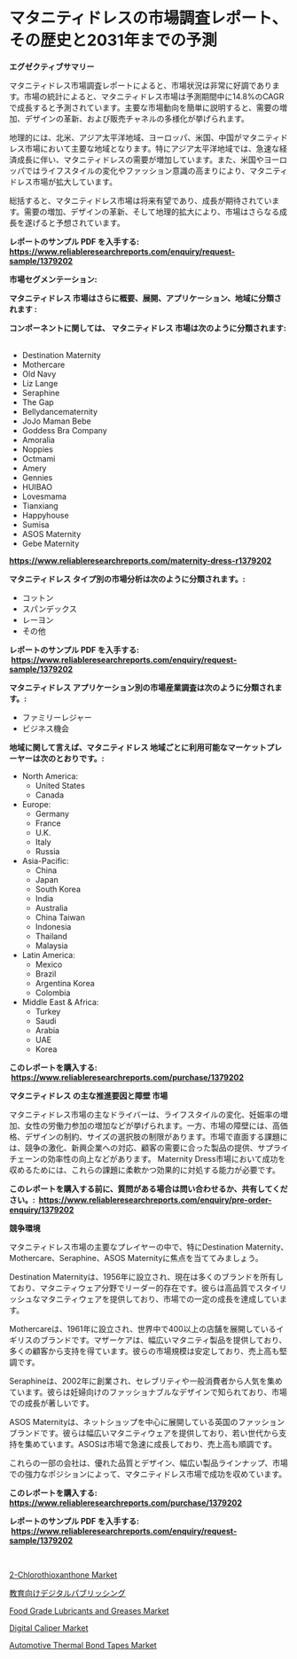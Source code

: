 <p><h1>マタニティドレスの市場調査レポート、その歴史と2031年までの予測</h1></p><p><strong>エグゼクティブサマリー</strong></p>
<p><p>マタニティドレス市場調査レポートによると、市場状況は非常に好調であります。市場の統計によると、マタニティドレス市場は予測期間中に14.8%のCAGRで成長すると予測されています。主要な市場動向を簡単に説明すると、需要の増加、デザインの革新、および販売チャネルの多様化が挙げられます。</p><p>地理的には、北米、アジア太平洋地域、ヨーロッパ、米国、中国がマタニティドレス市場において主要な地域となります。特にアジア太平洋地域では、急速な経済成長に伴い、マタニティドレスの需要が増加しています。また、米国やヨーロッパではライフスタイルの変化やファッション意識の高まりにより、マタニティドレス市場が拡大しています。</p><p>総括すると、マタニティドレス市場は将来有望であり、成長が期待されています。需要の増加、デザインの革新、そして地理的拡大により、市場はさらなる成長を遂げると予想されています。</p></p>
<p><strong>レポートのサンプル PDF を入手する: <a href="https://www.reliableresearchreports.com/enquiry/request-sample/1379202">https://www.reliableresearchreports.com/enquiry/request-sample/1379202</a></strong></p>
<p><strong>市場セグメンテーション:</strong></p>
<p><strong> マタニティドレス 市場はさらに概要、展開、アプリケーション、地域に分類されます :</strong></p>
<p><strong>コンポーネントに関しては、 マタニティドレス 市場は次のように分類されます: &nbsp;</strong></p>
<p><ul><li>Destination Maternity</li><li>Mothercare</li><li>Old Navy</li><li>Liz Lange</li><li>Seraphine</li><li>The Gap</li><li>Bellydancematernity</li><li>JoJo Maman Bebe</li><li>Goddess Bra Company</li><li>Amoralia</li><li>Noppies</li><li>Octmami</li><li>Amery</li><li>Gennies</li><li>HUIBAO</li><li>Lovesmama</li><li>Tianxiang</li><li>Happyhouse</li><li>Sumisa</li><li>ASOS Maternity</li><li>Gebe Maternity</li></ul></p>
<p><strong><a href="https://www.reliableresearchreports.com/maternity-dress-r1379202">https://www.reliableresearchreports.com/maternity-dress-r1379202</a></strong></p>
<p><strong> マタニティドレス タイプ別の市場分析は次のように分類されます。:</strong></p>
<p><ul><li>コットン</li><li>スパンデックス</li><li>レーヨン</li><li>その他</li></ul></p>
<p><strong>レポートのサンプル PDF を入手する: &nbsp;<a href="https://www.reliableresearchreports.com/enquiry/request-sample/1379202">https://www.reliableresearchreports.com/enquiry/request-sample/1379202</a></strong></p>
<p><strong> マタニティドレス アプリケーション別の市場産業調査は次のように分類されます。:</strong></p>
<p><ul><li>ファミリーレジャー</li><li>ビジネス機会</li></ul></p>
<p><strong>地域に関して言えば、マタニティドレス 地域ごとに利用可能なマーケットプレーヤーは次のとおりです。:</strong></p>
<p><ul>
    <li>
        North America:
        <ul>
            <li>United States</li>
            <li>Canada</li>
        </ul>
    </li>
    <li>
        Europe:
        <ul>
            <li>Germany</li>
            <li>France</li>
            <li>U.K.</li>
            <li>Italy</li>
            <li>Russia</li>
        </ul>
    </li>
    <li>
        Asia-Pacific:
        <ul>
            <li>China</li>
            <li>Japan</li>
            <li>South Korea</li>
            <li>India</li>
            <li>Australia</li>
            <li>China Taiwan</li>
            <li>Indonesia</li>
            <li>Thailand</li>
            <li>Malaysia</li>
        </ul>
    </li>
    <li>
        Latin America:
        <ul>
            <li>Mexico</li>
            <li>Brazil</li>
            <li>Argentina Korea</li>
            <li>Colombia</li>
        </ul>
    </li>
    <li>
        Middle East & Africa:
        <ul>
            <li>Turkey</li>
            <li>Saudi</li>
            <li>Arabia</li>
            <li>UAE</li>
            <li>Korea</li>
        </ul>
    </li>
    </ul></p>
<p><strong>このレポートを購入する: &nbsp;<a href="https://www.reliableresearchreports.com/purchase/1379202">https://www.reliableresearchreports.com/purchase/1379202</a></strong></p>
<p><strong>マタニティドレス の主な推進要因と障壁 市場</strong></p>
<p><p>マタニティドレス市場の主なドライバーは、ライフスタイルの変化、妊娠率の増加、女性の労働力参加の増加などが挙げられます。一方、市場の障壁には、高価格、デザインの制約、サイズの選択肢の制限があります。市場で直面する課題には、競争の激化、新興企業への対応、顧客の需要に合った製品の提供、サプライチェーンの効率性の向上などがあります。 Maternity Dress市場において成功を収めるためには、これらの課題に柔軟かつ効果的に対処する能力が必要です。</p></p>
<p><strong>このレポートを購入する前に、質問がある場合は問い合わせるか、共有してください。:&nbsp; <a href="https://www.reliableresearchreports.com/enquiry/pre-order-enquiry/1379202">https://www.reliableresearchreports.com/enquiry/pre-order-enquiry/1379202</a></strong></p>
<p><strong>競争環境</strong></p>
<p><p>マタニティドレス市場の主要なプレイヤーの中で、特にDestination Maternity、Mothercare、Seraphine、ASOS Maternityに焦点を当ててみましょう。</p><p>Destination Maternityは、1956年に設立され、現在は多くのブランドを所有しており、マタニティウェア分野でリーダー的存在です。彼らは高品質でスタイリッシュなマタニティウェアを提供しており、市場での一定の成長を達成しています。</p><p>Mothercareは、1961年に設立され、世界中で400以上の店舗を展開しているイギリスのブランドです。マザーケアは、幅広いマタニティ製品を提供しており、多くの顧客から支持を得ています。彼らの市場規模は安定しており、売上高も堅調です。</p><p>Seraphineは、2002年に創業され、セレブリティや一般消費者から人気を集めています。彼らは妊婦向けのファッショナブルなデザインで知られており、市場での成長が著しいです。</p><p>ASOS Maternityは、ネットショップを中心に展開している英国のファッションブランドです。彼らは幅広いマタニティウェアを提供しており、若い世代から支持を集めています。ASOSは市場で急速に成長しており、売上高も順調です。</p><p>これらの一部の会社は、優れた品質とデザイン、幅広い製品ラインナップ、市場での強力なポジションによって、マタニティドレス市場で成功を収めています。</p></p>
<p><strong>このレポートを購入する: &nbsp; <a href="https://www.reliableresearchreports.com/purchase/1379202">https://www.reliableresearchreports.com/purchase/1379202</a></strong></p>
<p><strong>レポートのサンプル PDF を入手する: &nbsp;<a href="https://www.reliableresearchreports.com/enquiry/request-sample/1379202">https://www.reliableresearchreports.com/enquiry/request-sample/1379202</a></strong><strong></strong></p>
<p>&nbsp;</p>
<p><p><a href="https://www.linkedin.com/pulse/2-chlorothioxanthone-market-analysis-its-cagr-segmentation-t9mce?trackingId=SHgun6Ar%2BxOnfHc5vJLZaw%3D%3D">2-Chlorothioxanthone Market</a></p><p><a href="https://github.com/ycmtqqhvk3273/Market-Research-Report-List-1/blob/main/328151229878.md">教育向けデジタルパブリッシング</a></p><p><a href="https://www.linkedin.com/pulse/food-grade-lubricants-greases-market-size-cagr-trends-kjkre?trackingId=q8nTY7tPqB8MnXWOaAZDDA%3D%3D">Food Grade Lubricants and Greases Market</a></p><p><a href="https://github.com/vimar16th/Market-Research-Report-List-4/blob/main/digital-caliper-market.md">Digital Caliper Market</a></p><p><a href="https://issuu.com/reportprime-2/docs/automotive-thermal-bond-tapes-market-size-2030.ppt">Automotive Thermal Bond Tapes Market</a></p></p>